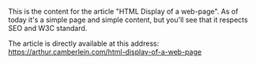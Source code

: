 This is the content for the article "HTML Display of a web-page". As of today it's a simple page and simple content, but you'll see that it respects SEO and W3C standard.

The article is directly available at this address: https://arthur.camberlein.com/html-display-of-a-web-page